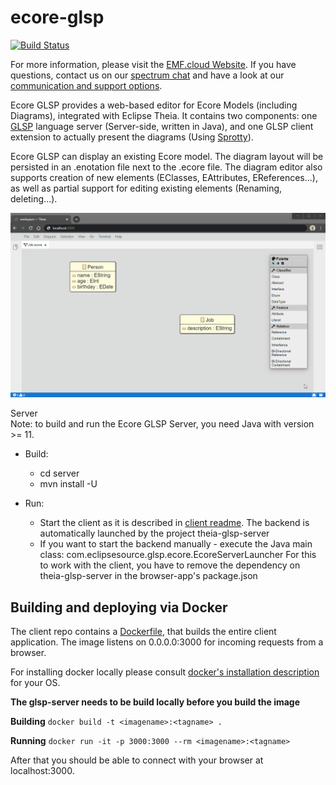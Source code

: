 # ecore-glsp
[![Build Status](https://img.shields.io/jenkins/build?jobUrl=https%3A%2F%2Fci.eclipse.org%2Femfcloud%2Fjob%2Feclipse-emfcloud%2Fjob%2Fecore-glsp%2Fjob%2Fmaster)](https://ci.eclipse.org/emfcloud/job/eclipse-emfcloud/job/ecore-glsp/job/master)

For more information, please visit the [EMF.cloud Website](https://www.eclipse.org/emfcloud/). If you have questions, contact us on our [spectrum chat](https://spectrum.chat/emfcloud/) and have a look at our [communication and support options](https://www.eclipse.org/emfcloud/contact/).

Ecore GLSP provides a web-based editor for Ecore Models (including Diagrams), integrated with Eclipse Theia. It contains two components: one [GLSP](https://github.com/eclipsesource/glsp) language server (Server-side, written in Java), and one GLSP client extension to actually present the diagrams (Using [Sprotty](https://github.com/eclipse/sprotty-theia)). 

Ecore GLSP can display an existing Ecore model. The diagram layout will be persisted in an .enotation file next to the .ecore file. The diagram editor also supports creation of new elements (EClasses, EAttributes, EReferences...), as well as partial support for editing existing elements (Renaming, deleting...).

![Ecore GLSP Example](images/diagramanimated.gif)

Server \
Note: to build and run the Ecore GLSP Server, you need Java with version >= 11.

* Build:
  * cd server
  * mvn install -U

* Run:
  * Start the client as it is described in [client readme](https://github.com/eclipse-emfcloud/ecore-glsp/blob/master/client/README.md). The backend is automatically launched by the project theia-glsp-server
  * If you want to start the backend manually - execute the Java main class: com.eclipsesource.glsp.ecore.EcoreServerLauncher
  	For this to work with the client, you have to remove the dependency on theia-glsp-server in the browser-app's package.json

## Building and deploying via Docker
The client repo contains a [Dockerfile](https://github.com/eclipsesource/ecore-glsp/blob/master/client/README.md), that builds the entire client application. The image listens on 0.0.0.0:3000 for incoming requests from a browser.

For installing docker locally please consult [docker's installation description](https://docs.docker.com/install/) for your OS.

**The glsp-server needs to be build locally before you build the image**

**Building**
`docker build -t <imagename>:<tagname> .` 

**Running**
`docker run -it -p 3000:3000 --rm <imagename>:<tagname>`

After that you should be able to connect with your browser at localhost:3000.	
